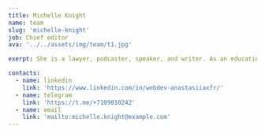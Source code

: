 ```yaml
---
title: Michelle Knight
name: team
slug: 'michelle-knight'
job: Chief editor
ava: '../../assets/img/team/t1.jpg'

exerpt: She is a lawyer, podcaster, speaker, and writer. As an educational content director, she helps develop HasThemes premium training products.

contacts:
  - name: linkedin
    link: 'https://www.linkedin.com/in/webdev-anastasiiaxfr/'
  - name: telegram
    link: 'https://t.me/+7109010242'
  - name: email
    link: 'mailto:michelle.knight@example.com'
---
```


